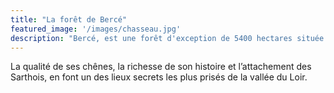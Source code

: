 ```yaml
---
title: "La forêt de Bercé"
featured_image: '/images/chasseau.jpg'
description: "Bercé, est une forêt d'exception de 5400 hectares située à 30 km au sud du Mans. Feuillus et résineux cohabitent sur le haut de plateau Calaisien"
---
```

La qualité de ses chênes, la richesse de son histoire et l’attachement des Sarthois, 
en font un des lieux secrets les plus prisés de la vallée du Loir.
